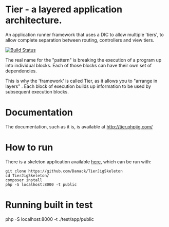 
# Tier - a layered application architecture.

An application runner framework that uses a DIC to allow multiple 'tiers', to allow complete separation between routing, controllers and view tiers.

[![Build Status](https://travis-ci.org/Danack/Tier.svg?branch=master)](https://travis-ci.org/danack/tier)

The real name for the "pattern" is breaking the execution of a program up into individual blocks. Each of those blocks can have their own set of dependencies.

This is why the 'framework' is called Tier, as it allows you to "arrange in layers" . Each block of execution builds up information to be used by subsequent execution blocks.

# Documentation 

The documentation, such as it is, is available at http://tier.phpjig.com/

# How to run

There is a skeleton application available [here](https://github.com/Danack/TierJigSkeleton), which can be run with:

```
git clone https://github.com/Danack/TierJigSkeleton
cd TierJigSkeleton/
composer install
php -S localhost:8000 -t public
```

# Running built in test


php -S localhost:8000 -t ./test/app/public
